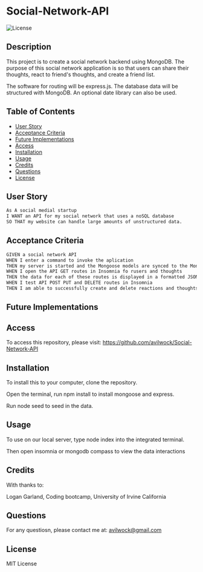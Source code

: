 # Social-Network-API
 ![License](https://img.shields.io/badge/license-MIT%20license-blue)

## Description

This project is to create a social network backend using MongoDB. The purpose of this social network application is so that users can share their thoughts, react to friend's thoughts, and create a friend list.

The software for routing will be express.js. The database data will be structured with MongoDB. An optional date library can also be used.

## Table of Contents

- [User Story](#user-story)
- [Acceptance Criteria](#acceptance-criteria)
- [Future Implementations](#future-implementations)
- [Access](#access)
- [Installation](#installation)
- [Usage](#usage)
- [Credits](#credits)
- [Questions](#questions)
- [License](#license)


## User Story

```md
As A social medial startup
I WANT an API for my social network that uses a noSQL database
SO THAT my website can handle large amounts of unstructured data.
```

## Acceptance Criteria

```md
GIVEN a social network API
WHEN I enter a command to invoke the aplication
THEN my server is started and the Mongoose models are synced to the MongoDB database
WHEN I open the API GET routes in Insomnia fo rusers and thoughts
THEN the data for each of these routes is displayed in a formatted JSON
WHEN I test API POST PUT and DELETE routes in Insomnia
THEN I am able to successfully create and delete reactions and thoughts and add and remove friends to a user's friend list.
```

## Future Implementations

## Access

To access this repository, please visit: https://github.com/avilwock/Social-Network-API

## Installation

To install this to your computer, clone the repository.

Open the terminal, run npm install to install mongoose and express.

Run node seed to seed in the data.

## Usage

To use on our local server, type node index into the integrated terminal.

Then open insomnia or mongodb compass to view the data interactions

## Credits

With thanks to: 

Logan Garland, Coding bootcamp, University of Irvine California

## Questions

For any questiosn, please contact me at: avilwock@gmail.com

## License

MIT License